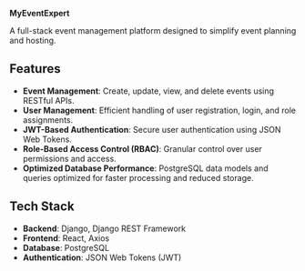**MyEventExpert**

A full-stack event management platform designed to simplify event planning and hosting. 


## Features

- **Event Management**: Create, update, view, and delete events using RESTful APIs.
- **User Management**: Efficient handling of user registration, login, and role assignments.
- **JWT-Based Authentication**: Secure user authentication using JSON Web Tokens.
- **Role-Based Access Control (RBAC)**: Granular control over user permissions and access.
- **Optimized Database Performance**: PostgreSQL data models and queries optimized for faster processing and reduced storage.

## Tech Stack

- **Backend**: Django, Django REST Framework
- **Frontend**: React, Axios
- **Database**: PostgreSQL
- **Authentication**: JSON Web Tokens (JWT)
